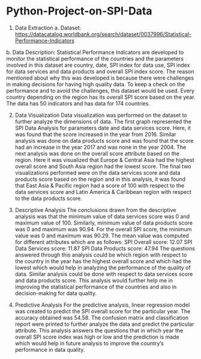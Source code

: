 # Python-Project-on-SPI-Data


1.	Data Extraction
  a.	Dataset: https://datacatalog.worldbank.org/search/dataset/0037996/Statistical-Performance-Indicators

  b.	Data Description: Statistical Performance Indicators are developed to monitor the statistical performance of the countries and the parameters involved in this dataset are country, date, SPI index for data use, SPI index for data services and data products and overall SPI index score. The reason mentioned about why this was developed is because there were challenges in making decisions for having high quality data. To keep a check on the performance and to avoid the challenges, this dataset would be used. Every country depending on the region has its overall SPI score based on the year. The data has 50 indicators and has data for 174 countries.

2.	Data Visualization
Data visualization was performed on the dataset to further analyze the dimensions of data.
The first graph represented the SPI Data Analysis for parameters date and data services score. Here, it was found that the score increased in the year from 2016. Similar analysis was done on data products score and was found that the score had an increase in the year 2017 and was none in the year 2004.
The next analysis was done on the overall score attribute based on the region. Here it was visualized that Europe & Central Asia had the highest overall score and South Asia region had the lowest score. 
The final two visualizations performed were on the data services score and data products score based on the region and in this analysis, it was found that East Asia & Pacific region had a score of 100 with respect to the data services score and Latin America & Caribbean region with respect to the data products score.

3.	Descriptive Analysis
The conclusions drawn from the descriptive analysis was that the minimum value of data services score was 0 and maximum value of 100. Similarly, minimum value of data products score was 0 and maximum was 90.94. For the overall SPI score, the minimum value was 0 and maximum was 90.29. 
The mean value was computed for different attributes which are as follows:
SPI Overall score: 12.07
SPI Data Services score: 11.87
SPI Data Products score: 47.94
The questions answered through this analysis could be which region with respect to the country in the year has the highest overall score and which had the lowest which would help in analyzing the performance of the quality of data. Similar analysis could be done with respect to data services score and data products score. This analysis would further help me in improving the statistical performance of the countries and also in decision-making for data quality.

4.	Predictive Analysis
For the predictive analysis, linear regression model was created to predict the SPI overall score for the particular year. The accuracy obtained was 54.58. The confusion matrix and classification report were printed to further analyze the data and predict the particular attribute. This analysis answers the questions that in which year the overall SPI score index was high or low and the prediction is made which would help in future analysis to improve the country’s performance in data quality.
